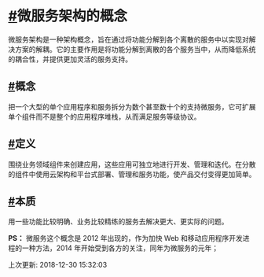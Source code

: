# [#](https://funtl.com/zh/micro-service-about/#微服务架构的概念)微服务架构的概念

微服务架构是一种架构概念，旨在通过将功能分解到各个离散的服务中以实现对解决方案的解耦。它的主要作用是将功能分解到离散的各个服务当中，从而降低系统的耦合性，并提供更加灵活的服务支持。

## [#](https://funtl.com/zh/micro-service-about/#概念)概念

把一个大型的单个应用程序和服务拆分为数个甚至数十个的支持微服务，它可扩展单个组件而不是整个的应用程序堆栈，从而满足服务等级协议。

## [#](https://funtl.com/zh/micro-service-about/#定义)定义

围绕业务领域组件来创建应用，这些应用可独立地进行开发、管理和迭代。在分散的组件中使用云架构和平台式部署、管理和服务功能，使产品交付变得更加简单。

## [#](https://funtl.com/zh/micro-service-about/#本质)本质

用一些功能比较明确、业务比较精练的服务去解决更大、更实际的问题。

**PS：** 微服务这个概念是 2012 年出现的，作为加快 Web 和移动应用程序开发进程的一种方法，2014 年开始受到各方的关注，同年为微服务的元年；

上次更新: 2018-12-30 15:32:03